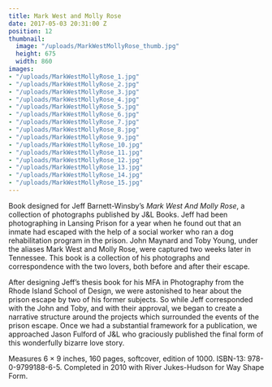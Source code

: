 ```yaml
---
title: Mark West and Molly Rose
date: 2017-05-03 20:31:00 Z
position: 12
thumbnail:
  image: "/uploads/MarkWestMollyRose_thumb.jpg"
  height: 675
  width: 860
images:
- "/uploads/MarkWestMollyRose_1.jpg"
- "/uploads/MarkWestMollyRose_2.jpg"
- "/uploads/MarkWestMollyRose_3.jpg"
- "/uploads/MarkWestMollyRose_4.jpg"
- "/uploads/MarkWestMollyRose_5.jpg"
- "/uploads/MarkWestMollyRose_6.jpg"
- "/uploads/MarkWestMollyRose_7.jpg"
- "/uploads/MarkWestMollyRose_8.jpg"
- "/uploads/MarkWestMollyRose_9.jpg"
- "/uploads/MarkWestMollyRose_10.jpg"
- "/uploads/MarkWestMollyRose_11.jpg"
- "/uploads/MarkWestMollyRose_12.jpg"
- "/uploads/MarkWestMollyRose_13.jpg"
- "/uploads/MarkWestMollyRose_14.jpg"
- "/uploads/MarkWestMollyRose_15.jpg"
---
```


Book designed for Jeff Barnett-Winsby’s *Mark West And Molly Rose*, a collection of photographs published by J&L Books. Jeff had been photographing in Lansing Prison for a year when he found out that an inmate had escaped with the help of a social worker who ran a dog rehabilitation program in the prison. John Maynard and Toby Young, under the aliases Mark West and Molly Rose, were captured two weeks later in Tennessee. This book is a collection of his photographs and correspondence with the two lovers, both before and after their escape. 

After designing Jeff’s thesis book for his MFA in Photography from the Rhode Island School of Design, we were astonished to hear about the prison escape by two of his former subjects. So while Jeff corresponded with the John and Toby, and with their approval, we began to create a narrative structure around the projects which surrounded the events of the prison escape. Once we had a substantial framework for a publication, we approached Jason Fulford of J&L who graciously published the final form of this wonderfully bizarre love story.

Measures 6 × 9 inches, 160 pages, softcover, edition of 1000. ISBN-13: 978-0-9799188-6-5. Completed in 2010 with River Jukes-Hudson for Way Shape Form. 